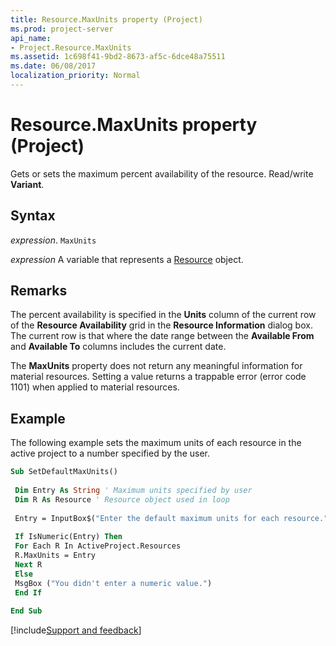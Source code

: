 ```yaml
---
title: Resource.MaxUnits property (Project)
ms.prod: project-server
api_name:
- Project.Resource.MaxUnits
ms.assetid: 1c698f41-9bd2-8673-af5c-6dce48a75511
ms.date: 06/08/2017
localization_priority: Normal
---
```



# Resource.MaxUnits property (Project)

Gets or sets the maximum percent availability of the resource. Read/write  **Variant**.


## Syntax

_expression_. `MaxUnits`

_expression_ A variable that represents a [Resource](./Project.Resource.md) object.


## Remarks

The percent availability is specified in the  **Units** column of the current row of the **Resource Availability** grid in the **Resource Information** dialog box. The current row is that where the date range between the **Available From** and **Available To** columns includes the current date.

The  **MaxUnits** property does not return any meaningful information for material resources. Setting a value returns a trappable error (error code 1101) when applied to material resources.


## Example

The following example sets the maximum units of each resource in the active project to a number specified by the user.


```vb
Sub SetDefaultMaxUnits() 
 
 Dim Entry As String ' Maximum units specified by user 
 Dim R As Resource ' Resource object used in loop 
 
 Entry = InputBox$("Enter the default maximum units for each resource.") 
 
 If IsNumeric(Entry) Then 
 For Each R In ActiveProject.Resources 
 R.MaxUnits = Entry 
 Next R 
 Else 
 MsgBox ("You didn't enter a numeric value.") 
 End If 
 
End Sub
```

[!include[Support and feedback](~/includes/feedback-boilerplate.md)]